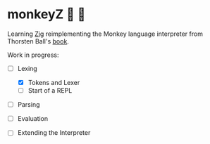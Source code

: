 # monkeyZ 🐒 🦎

Learning [Zig](https://ziglang.org/) reimplementing the Monkey language interpreter from Thorsten Ball's [book](https://interpreterbook.com/).

Work in progress:

* [ ] Lexing

  * [x] Tokens and Lexer
  * [ ] Start of a REPL

* [ ] Parsing
* [ ] Evaluation
* [ ] Extending the Interpreter
